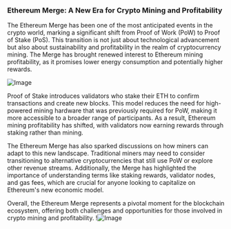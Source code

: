 ### Ethereum Merge: A New Era for Crypto Mining and Profitability

The Ethereum Merge has been one of the most anticipated events in the crypto world, marking a significant shift from Proof of Work (PoW) to Proof of Stake (PoS). This transition is not just about technological advancement but also about sustainability and profitability in the realm of cryptocurrency mining. The Merge has brought renewed interest to Ethereum mining profitability, as it promises lower energy consumption and potentially higher rewards.

![Image](https://github.com/user-attachments/assets/590b50a7-4459-4e76-8a31-559aed223621)

Proof of Stake introduces validators who stake their ETH to confirm transactions and create new blocks. This model reduces the need for high-powered mining hardware that was previously required for PoW, making it more accessible to a broader range of participants. As a result, Ethereum mining profitability has shifted, with validators now earning rewards through staking rather than mining.

The Ethereum Merge has also sparked discussions on how miners can adapt to this new landscape. Traditional miners may need to consider transitioning to alternative cryptocurrencies that still use PoW or explore other revenue streams. Additionally, the Merge has highlighted the importance of understanding terms like staking rewards, validator nodes, and gas fees, which are crucial for anyone looking to capitalize on Ethereum's new economic model.

Overall, the Ethereum Merge represents a pivotal moment for the blockchain ecosystem, offering both challenges and opportunities for those involved in crypto mining and profitability. !![Image](https://github.com/user-attachments/assets/590b50a7-4459-4e76-8a31-559aed223621)